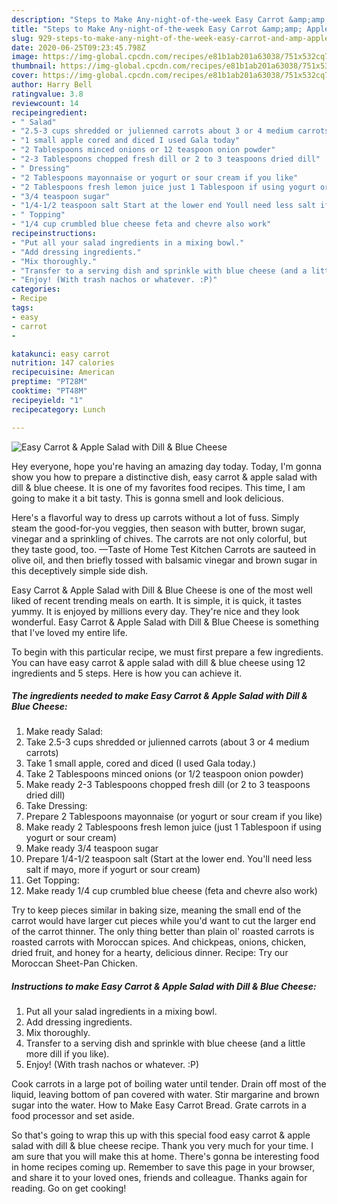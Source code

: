 ```yaml
---
description: "Steps to Make Any-night-of-the-week Easy Carrot &amp;amp; Apple Salad with Dill &amp;amp; Blue Cheese"
title: "Steps to Make Any-night-of-the-week Easy Carrot &amp;amp; Apple Salad with Dill &amp;amp; Blue Cheese"
slug: 929-steps-to-make-any-night-of-the-week-easy-carrot-and-amp-apple-salad-with-dill-and-amp-blue-cheese
date: 2020-06-25T09:23:45.798Z
image: https://img-global.cpcdn.com/recipes/e81b1ab201a63038/751x532cq70/easy-carrot-apple-salad-with-dill-blue-cheese-recipe-main-photo.jpg
thumbnail: https://img-global.cpcdn.com/recipes/e81b1ab201a63038/751x532cq70/easy-carrot-apple-salad-with-dill-blue-cheese-recipe-main-photo.jpg
cover: https://img-global.cpcdn.com/recipes/e81b1ab201a63038/751x532cq70/easy-carrot-apple-salad-with-dill-blue-cheese-recipe-main-photo.jpg
author: Harry Bell
ratingvalue: 3.8
reviewcount: 14
recipeingredient:
- " Salad"
- "2.5-3 cups shredded or julienned carrots about 3 or 4 medium carrots"
- "1 small apple cored and diced I used Gala today"
- "2 Tablespoons minced onions or 12 teaspoon onion powder"
- "2-3 Tablespoons chopped fresh dill or 2 to 3 teaspoons dried dill"
- " Dressing"
- "2 Tablespoons mayonnaise or yogurt or sour cream if you like"
- "2 Tablespoons fresh lemon juice just 1 Tablespoon if using yogurt or sour cream"
- "3/4 teaspoon sugar"
- "1/4-1/2 teaspoon salt Start at the lower end Youll need less salt if mayo more if yogurt or sour cream"
- " Topping"
- "1/4 cup crumbled blue cheese feta and chevre also work"
recipeinstructions:
- "Put all your salad ingredients in a mixing bowl."
- "Add dressing ingredients."
- "Mix thoroughly."
- "Transfer to a serving dish and sprinkle with blue cheese (and a little more dill if you like)."
- "Enjoy! (With trash nachos or whatever. :P)"
categories:
- Recipe
tags:
- easy
- carrot
- 

katakunci: easy carrot  
nutrition: 147 calories
recipecuisine: American
preptime: "PT28M"
cooktime: "PT48M"
recipeyield: "1"
recipecategory: Lunch

---
```



![Easy Carrot &amp; Apple Salad with Dill &amp; Blue Cheese](https://img-global.cpcdn.com/recipes/e81b1ab201a63038/751x532cq70/easy-carrot-apple-salad-with-dill-blue-cheese-recipe-main-photo.jpg)

Hey everyone, hope you're having an amazing day today. Today, I'm gonna show you how to prepare a distinctive dish, easy carrot &amp; apple salad with dill &amp; blue cheese. It is one of my favorites food recipes. This time, I am going to make it a bit tasty. This is gonna smell and look delicious.

Here&#39;s a flavorful way to dress up carrots without a lot of fuss. Simply steam the good-for-you veggies, then season with butter, brown sugar, vinegar and a sprinkling of chives. The carrots are not only colorful, but they taste good, too. —Taste of Home Test Kitchen Carrots are sauteed in olive oil, and then briefly tossed with balsamic vinegar and brown sugar in this deceptively simple side dish.

Easy Carrot &amp; Apple Salad with Dill &amp; Blue Cheese is one of the most well liked of recent trending meals on earth. It is simple, it is quick, it tastes yummy. It is enjoyed by millions every day. They're nice and they look wonderful. Easy Carrot &amp; Apple Salad with Dill &amp; Blue Cheese is something that I've loved my entire life.


To begin with this particular recipe, we must first prepare a few ingredients. You can have easy carrot &amp; apple salad with dill &amp; blue cheese using 12 ingredients and 5 steps. Here is how you can achieve it.

<!--inarticleads1-->

##### The ingredients needed to make Easy Carrot &amp; Apple Salad with Dill &amp; Blue Cheese:

1. Make ready  Salad:
1. Take 2.5-3 cups shredded or julienned carrots (about 3 or 4 medium carrots)
1. Take 1 small apple, cored and diced (I used Gala today.)
1. Take 2 Tablespoons minced onions (or 1/2 teaspoon onion powder)
1. Make ready 2-3 Tablespoons chopped fresh dill (or 2 to 3 teaspoons dried dill)
1. Take  Dressing:
1. Prepare 2 Tablespoons mayonnaise (or yogurt or sour cream if you like)
1. Make ready 2 Tablespoons fresh lemon juice (just 1 Tablespoon if using yogurt or sour cream)
1. Make ready 3/4 teaspoon sugar
1. Prepare 1/4-1/2 teaspoon salt (Start at the lower end. You&#39;ll need less salt if mayo, more if yogurt or sour cream)
1. Get  Topping:
1. Make ready 1/4 cup crumbled blue cheese (feta and chevre also work)


Try to keep pieces similar in baking size, meaning the small end of the carrot would have larger cut pieces while you&#39;d want to cut the larger end of the carrot thinner. The only thing better than plain ol&#39; roasted carrots is roasted carrots with Moroccan spices. And chickpeas, onions, chicken, dried fruit, and honey for a hearty, delicious dinner. Recipe: Try our Moroccan Sheet-Pan Chicken. 

<!--inarticleads2-->

##### Instructions to make Easy Carrot &amp; Apple Salad with Dill &amp; Blue Cheese:

1. Put all your salad ingredients in a mixing bowl.
1. Add dressing ingredients.
1. Mix thoroughly.
1. Transfer to a serving dish and sprinkle with blue cheese (and a little more dill if you like).
1. Enjoy! (With trash nachos or whatever. :P)


Cook carrots in a large pot of boiling water until tender. Drain off most of the liquid, leaving bottom of pan covered with water. Stir margarine and brown sugar into the water. How to Make Easy Carrot Bread. Grate carrots in a food processor and set aside. 

So that's going to wrap this up with this special food easy carrot &amp; apple salad with dill &amp; blue cheese recipe. Thank you very much for your time. I am sure that you will make this at home. There's gonna be interesting food in home recipes coming up. Remember to save this page in your browser, and share it to your loved ones, friends and colleague. Thanks again for reading. Go on get cooking!
